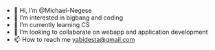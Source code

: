 - 👋 Hi, I’m @Michael-Negese
- 👀 I’m interested in bigbang and coding
- 🌱 I’m currently learning CS
- 💞️ I’m looking to collaborate on webapp and application development
- 📫 How to reach me yabidesta@gmail.com

<!---
Michael-Negese/Michael-Negese is a ✨ special ✨ repository because its `README.md` (this file) appears on your GitHub profile.
You can click the Preview link to take a look at your changes.
--->
